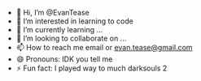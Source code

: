 - 👋 Hi, I’m @EvanTease
- 👀 I’m interested in learning to code
- 🌱 I’m currently learning ...
- 💞️ I’m looking to collaborate on ...
- 📫 How to reach me email or evan.tease@gmail.com
- 😄 Pronouns: IDK you tell me
- ⚡ Fun fact: I played way to much darksouls 2

<!---      |\      _,,,---,,_
ZZZzz /,`.-'`'    -.  ;-;;,_
     |,4-  ) )-,_. ,\ (  `'-'
    '---''(_/--'  `-'\_)  
EvanTease/EvanTease is a ✨ special ✨ repository because its `README.md` (this file) appears on your GitHub profile.
You can click the Preview link to take a look at your changes.
--->
